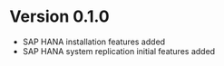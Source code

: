 # Version 0.1.0
- SAP HANA installation features added
- SAP HANA system replication initial features added
